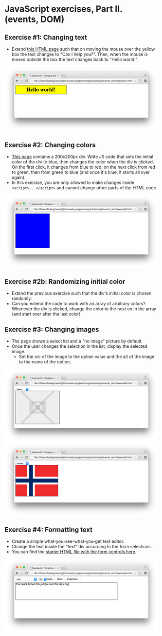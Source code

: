 # JavaScript exercises, Part II. (events, DOM)

## Exercise #1: Changing text

  - Extend [this HTML page](exercise1.html) such that on moving the mouse over the yellow box the text changes to "Can I help you?". Then, when the mouse is moved outside the box the text changes back to "Hello world!".

![Exercise1](images/exercise1.png)


## Exercise #2: Changing colors

  - [This page](exercise2.html) contains a 200x200px div. Write JS code that sets the initial color of the div to blue, then changes the color when the div is clicked. On the first click, it changes from blue to red, on the next click from red to green, then from green to blue (and once it's blue, it starts all over again).
  - In this exercise, you are only allowed to make changes inside `<script>...</script>` and cannot change other parts of the HTML code.

![Exercise2](images/exercise2.png)


## Exercise #2b: Randomizing initial color

  - Extend the previous exercise such that the div's initial color is chosen randomly.
  - Can you extend the code to work with an array of arbitrary colors? Whenever the div is clicked, change the color to the next on in the array (and start over after the last color).


## Exercise #3: Changing images

  - The page shows a select list and a "no image" picture by default.
  - Once the user changes the selection in the list, display the selected image.
    * Set the src of the image to the option value and the alt of the image to the name of the option.

![Exercise3](images/exercise3.png)
![Exercise3/2](images/exercise3_2.png)


## Exercise #4: Formatting text

  - Create a simple what-you-see-what-you-get text editor.
  - Change the text inside the "text" div according to the form selections.
  - You can find the [starter HTML file with the form controls here](exercise4.html).

![Exercise4](images/exercise4.png)
